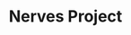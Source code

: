 ---
codehost: https://github.com/nerves-project
logohandle: nerves-project
sort: nerves-project
title: Nerves Project
twitter: https://x.com/NervesProject
website: https://nerves-project.org/
---
